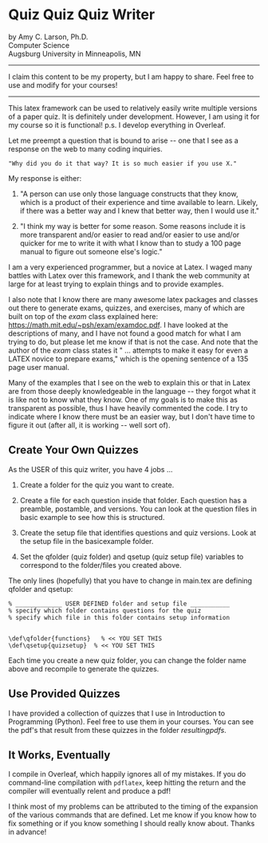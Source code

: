 # Quiz Quiz Quiz Writer
by Amy C. Larson, Ph.D. <br>
Computer Science <br>
Augsburg University in Minneapolis, MN

<hr>
I claim this content to be my property, but I am happy to share. Feel free to use and modify for your courses!
<hr>

This latex framework can be used to relatively easily write multiple versions of a paper quiz. It is definitely under development. However, I am using it for my course so it is functional! p.s. I develop everything in Overleaf.



Let me preempt a question that is bound to arise -- one that I see as a response on the web to many coding inquiries.

	"Why did you do it that way? It is so much easier if you use X."
	
My response is either:

1. "A person can use only those language constructs that they know, which is a product of their experience and time available to learn. Likely, if there was a better way and I knew that better way, then I would use it."

2. "I think my way is better for some reason. Some reasons include it is more transparent and/or easier to read and/or easier to use and/or quicker for me to write it with what I know than to study a 100 page manual to figure out someone else's logic."

I am a very experienced programmer, but a novice at Latex. I waged many battles with Latex over this framework, and I thank the web community at large for at least trying to explain things and to provide examples. 

I also note that I know there are many awesome latex packages and classes out there to generate exams, quizzes, and exercises, many of which are built on top of the _exam_ class explained here: https://math.mit.edu/~psh/exam/examdoc.pdf. I have looked at the descriptions of many, and I have not found a good match for what I am trying to do, but please let me know if that is not the case. And note that the author of the _exam_ class states it " ... attempts to make it easy for even a LATEX novice to prepare exams," which is the opening sentence of a 135 page user manual.

Many of the examples that I see on the web to explain this or that in Latex are from those deeply knowledgeable in the language -- they forgot what it is like not to know what they know. One of my goals is to make this as transparent as possible, thus I have heavily commented the code. I try to indicate where I know there must be an easier way, but I don't have time to figure it out (after all, it is working -- well sort of).

## Create Your Own Quizzes

As the USER of this quiz writer, you have 4 jobs ...

1. Create a folder for the quiz you want to create.

2. Create a file for each question inside that folder. Each question has a preamble, postamble, and versions. You can look at the question files in basic example to see how this is structured.

3. Create the setup file that identifies questions and quiz versions. Look at the setup file in the basicexample folder.

4. Set the qfolder (quiz folder) and qsetup (quiz setup file) variables to correspond to the folder/files you created above.

The only lines (hopefully) that you have to change in main.tex are defining qfolder and qsetup:

```
% _____________ USER DEFINED folder and setup file ___________
% specify which folder contains questions for the quiz
% specify which file in this folder contains setup information


\def\qfolder{functions}   % << YOU SET THIS
\def\qsetup{quizsetup}  % << YOU SET THIS
```

Each time you create a new quiz folder, you can change the folder name above and recompile to generate the quizzes.

## Use Provided Quizzes 

I have provided a collection of quizzes that I use in Introduction to Programming (Python). Feel free to use them in your courses. You can see the pdf's that result from these quizzes in the folder _resultingpdfs_.

## It Works, Eventually

I compile in Overleaf, which happily ignores all of my mistakes. If you do command-line compilation with `pdflatex`, keep hitting the return and the compiler will eventually relent and produce a pdf!

I think most of my problems can be attributed to the timing of the expansion of the various commands that are defined. Let me know if you know how to fix something or if you know something I should really know about. Thanks in advance!



